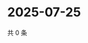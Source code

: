 # 2025-07-25

共 0 条

<!-- BEGIN ZHIHUQUESTIONS -->
<!-- 最后更新时间 Fri Jul 25 2025 17:16:16 GMT+0800 (China Standard Time) -->

<!-- END ZHIHUQUESTIONS -->
